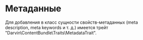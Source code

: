Метаданные
==========

Для добавления в класс сущности свойств-метаданных (meta description, meta keywords и т. д.) имеется трейт
 "Darvin\ContentBundle\Traits\MetadataTrait".
